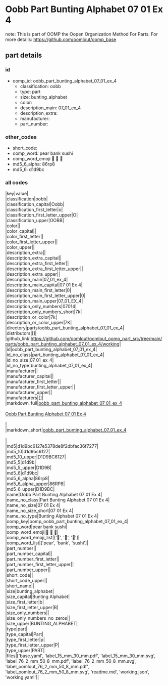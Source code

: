 # Oobb Part Bunting Alphabet 07 01 Ex 4  

note: This is part of OOMP the Oopen Organization Method For Parts. For more details: https://github.com/oomlout/oomp_base

##  part details





### id
* oomp_id: oobb_part_bunting_alphabet_07_01_ex_4
  * classification: oobb
  * type: part
  * size: bunting_alphabet
  * color: 
  * description_main: 07_01_ex_4
  * description_extra: 
  * manufacturer: 
  * part_number: 

### other_codes
* short_code: 
* oomp_word: pear bank sushi
* oomp_word_emoji :pear: :bank: :sushi:
* md5_6_alpha: 86rp8
* md5_6: d1d9bc

### all codes 
|key|value|  
|classification|oobb|  
|classification_capital|Oobb|  
|classification_first_letter|o|  
|classification_first_letter_upper|O|  
|classification_upper|OOBB|  
|color||  
|color_capital||  
|color_first_letter||  
|color_first_letter_upper||  
|color_upper||  
|description_extra||  
|description_extra_capital||  
|description_extra_first_letter||  
|description_extra_first_letter_upper||  
|description_extra_upper||  
|description_main|07_01_ex_4|  
|description_main_capital|07 01 Ex 4|  
|description_main_first_letter|0|  
|description_main_first_letter_upper|0|  
|description_main_upper|07_01_EX_4|  
|description_only_numbers|07014|  
|description_only_numbers_short|7k|  
|description_or_color|7k|  
|description_or_color_upper|7K|  
|directory|parts/oobb_part_bunting_alphabet_07_01_ex_4|  
|distributors|[]|  
|github_link|https://github.com/oomlout/oomlout_oomp_part_src/tree/main/parts/oobb_part_bunting_alphabet_07_01_ex_4/working|  
|id|oobb_part_bunting_alphabet_07_01_ex_4|  
|id_no_class|part_bunting_alphabet_07_01_ex_4|  
|id_no_size|07_01_ex_4|  
|id_no_type|bunting_alphabet_07_01_ex_4|  
|manufacturer||  
|manufacturer_capital||  
|manufacturer_first_letter||  
|manufacturer_first_letter_upper||  
|manufacturer_upper||  
|manufacturers|[]|  
|markdown_full|[oobb_part_bunting_alphabet_07_01_ex_4](https://github.com/oomlout/oomlout_oomp_part_src/tree/main/parts/oobb_part_bunting_alphabet_07_01_ex_4/working)<br>[](https://github.com/oomlout/oomlout_oomp_part_src/tree/main/parts/oobb_part_bunting_alphabet_07_01_ex_4/working)<br>[Oobb Part Bunting Alphabet 07 01 Ex 4](https://github.com/oomlout/oomlout_oomp_part_src/tree/main/parts/oobb_part_bunting_alphabet_07_01_ex_4/working)<br><br>|  
|markdown_short|[oobb_part_bunting_alphabet_07_01_ex_4](https://github.com/oomlout/oomlout_oomp_part_src/tree/main/parts/oobb_part_bunting_alphabet_07_01_ex_4/working)<br><br>|  
|md5|d1d9bc6127e5378de8f2dbfac36f7277|  
|md5_10|d1d9bc6127|  
|md5_10_upper|D1D9BC6127|  
|md5_5|d1d9b|  
|md5_5_upper|D1D9B|  
|md5_6|d1d9bc|  
|md5_6_alpha|86rp8|  
|md5_6_alpha_upper|86RP8|  
|md5_6_upper|D1D9BC|  
|name|Oobb Part Bunting Alphabet 07 01 Ex 4|  
|name_no_class|Part Bunting Alphabet 07 01 Ex 4|  
|name_no_size|07 01 Ex 4|  
|name_no_size_short|07 01 Ex 4|  
|name_no_type|Bunting Alphabet 07 01 Ex 4|  
|oomp_key|oomp_oobb_part_bunting_alphabet_07_01_ex_4|  
|oomp_word|pear bank sushi|  
|oomp_word_emoji|:pear: :bank: :sushi:|  
|oomp_word_emoji_list|[':pear:', ':bank:', ':sushi:']|  
|oomp_word_list|['pear', 'bank', 'sushi']|  
|part_number||  
|part_number_capital||  
|part_number_first_letter||  
|part_number_first_letter_upper||  
|part_number_upper||  
|short_code||  
|short_code_upper||  
|short_name||  
|size|bunting_alphabet|  
|size_capital|Bunting Alphabet|  
|size_first_letter|b|  
|size_first_letter_upper|B|  
|size_only_numbers||  
|size_only_numbers_no_zeros||  
|size_upper|BUNTING_ALPHABET|  
|type|part|  
|type_capital|Part|  
|type_first_letter|p|  
|type_first_letter_upper|P|  
|type_upper|PART|  
|files|['base.yaml', 'label_15_mm_30_mm.pdf', 'label_15_mm_30_mm.svg', 'label_76_2_mm_50_8_mm.pdf', 'label_76_2_mm_50_8_mm.svg', 'label_oomlout_76_2_mm_50_8_mm.pdf', 'label_oomlout_76_2_mm_50_8_mm.svg', 'readme.md', 'working.json', 'working.yaml']|  
